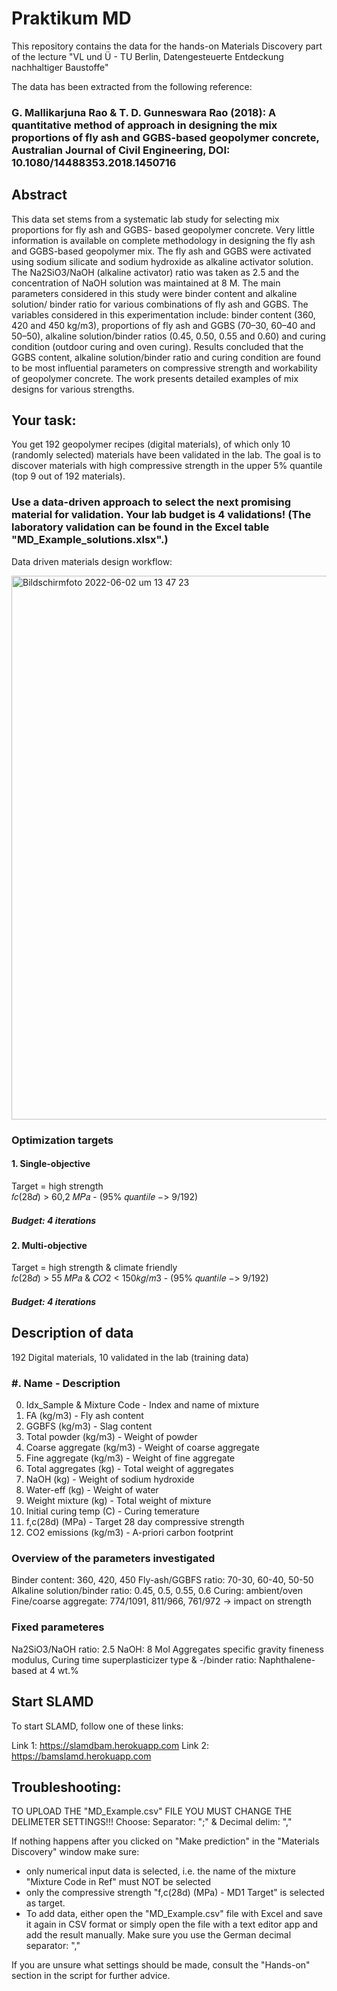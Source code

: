 # Praktikum MD
This repository contains the data for the hands-on Materials Discovery part of the lecture  "VL und Ü - TU Berlin, Datengesteuerte Entdeckung nachhaltiger Baustoffe"

The data has been extracted from the following reference: 

### G. Mallikarjuna Rao & T. D. Gunneswara Rao (2018): A quantitative method of approach in designing the mix proportions of fly ash and GGBS-based geopolymer concrete, Australian Journal of Civil Engineering, DOI: 10.1080/14488353.2018.1450716

## Abstract
This data set stems from a systematic lab study for selecting mix proportions for fly ash and GGBS- based geopolymer concrete. Very little information is available on complete methodology in designing the fly ash and GGBS-based geopolymer mix. The fly ash and GGBS were activated using sodium silicate and sodium hydroxide as alkaline activator solution. The Na2SiO3/NaOH (alkaline activator) ratio was taken as 2.5 and the concentration of NaOH solution was maintained at 8 M. The main parameters considered in this study were binder content and alkaline solution/ binder ratio for various combinations of fly ash and GGBS. The variables considered in this experimentation include: binder content (360, 420 and 450 kg/m3), proportions of fly ash and GGBS (70–30, 60–40 and 50–50), alkaline solution/binder ratios (0.45, 0.50, 0.55 and 0.60) and curing condition (outdoor curing and oven curing). Results concluded that the GGBS content, alkaline solution/binder ratio and curing condition are found to be most influential parameters on compressive strength and workability of geopolymer concrete. The work presents detailed examples of mix designs for various strengths.

## Your task:
You get 192 geopolymer recipes (digital materials), of which only 10 (randomly selected) materials have been validated in the lab. 
The goal is to discover materials with high compressive strength in the upper 5% quantile (top 9 out of 192 materials). 
### Use a data-driven approach to select the next promising material for validation. Your lab budget is 4 validations! (The laboratory validation can be found in the Excel table "MD_Example_solutions.xlsx".)

Data driven materials design workflow: 

<img width="870" alt="Bildschirmfoto 2022-06-02 um 13 47 23" src="https://user-images.githubusercontent.com/71640597/171622654-0f8586c4-6afa-4a3b-b9c6-3e0f6d139cc1.png">

### Optimization targets

#### 1. Single-objective
Target = high strength			
 	𝑓𝑐(28𝑑) > 60,2 𝑀𝑃𝑎 -		 (95% 𝑞𝑢𝑎𝑛𝑡𝑖𝑙𝑒 −> 9/192) 
##### Budget: 4 iterations


#### 2. Multi-objective 
Target = high strength & climate friendly 	
	𝑓𝑐(28𝑑) > 55 𝑀𝑃𝑎 &
		𝐶𝑂2  < 150𝑘𝑔/𝑚3	-	(95% 𝑞𝑢𝑎𝑛𝑡𝑖𝑙𝑒 −> 9/192) 
##### Budget: 4 iterations


## Description of data

192 Digital materials, 10 validated in the lab (training data)

### #.  Name			-                    Description
0.  Idx_Sample & Mixture Code 	-  Index and name of mixture 
1.  FA (kg/m3)		       -         Fly ash content
2.  GGBFS (kg/m3)		-              Slag content
3.  Total powder (kg/m3)	-        Weight of powder
4.  Coarse aggregate (kg/m3)	-    Weight of coarse aggregate 
5.  Fine aggregate (kg/m3)	-      Weight of fine aggregate 
6.  Total aggregates (kg)	 -       Total weight of aggregates 
7.  NaOH (kg)		          -        Weight of sodium hydroxide
8.  Water-eff (kg)		-            Weight of water
9.  Weight mixture (kg)	       -   Total weight of mixture
10. Initial curing temp (C)	-      Curing temerature	
11. f,c(28d) (MPa) 		-            Target 28 day compressive strength
12. CO2 emissions (kg/m3)	-        A-priori carbon footprint

### Overview of the parameters investigated
Binder content: 360, 420, 450
Fly-ash/GGBFS ratio: 70-30, 60-40, 50-50
Alkaline solution/binder ratio: 0.45, 0.5, 0.55, 0.6
Curing: ambient/oven
Fine/coarse aggregate: 774/1091, 811/966, 761/972
-> impact on strength 

### Fixed parameteres
Na2SiO3/NaOH ratio: 2.5 
NaOH: 8 Mol
Aggregates specific gravity
fineness modulus, Curing time 
superplasticizer type & -/binder ratio: Naphthalene-based at 4 wt.%

## Start SLAMD

To start SLAMD, follow one of these links:

Link 1: https://slamdbam.herokuapp.com 
Link 2: https://bamslamd.herokuapp.com 

## Troubleshooting:

TO UPLOAD THE "MD_Example.csv" FILE YOU MUST CHANGE THE DELIMETER SETTINGS!!! Choose: Separator: ";" & Decimal delim: ","

If nothing happens after you clicked on "Make prediction" in the "Materials Discovery" window make sure:

- only numerical input data is selected, i.e. the name of the mixture "Mixture Code in Ref" must NOT be selected
- only the compressive strength "f,c(28d) (MPa) - MD1 Target" is selected as target.
- To add data, either open the "MD_Example.csv" file with Excel and save it again in CSV format or simply open the file with a text editor app and add the result manually. Make sure you use the German decimal separator: ","

If you are unsure what settings should be made, consult the "Hands-on" section in the script for further advice. 



